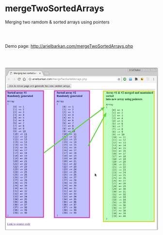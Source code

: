 # mergeTwoSortedArrays

Merging two ramdom & sorted arrays using pointers

<br><br>

Demo page: http://arielbarkan.com/mergeTwoSortedArrays.php

<br><br>

<img src="Demo.png">
